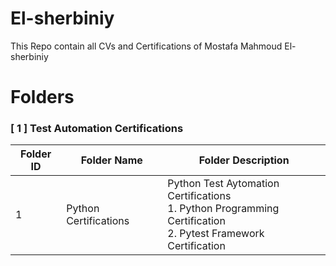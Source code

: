 # El-sherbiniy

This Repo contain all CVs and Certifications of Mostafa Mahmoud El-sherbiniy

# Folders

### **[ 1 ] Test Automation Certifications**

| Folder ID | Folder Name           | Folder Description                                                                                                    |
| --------- | --------------------- | --------------------------------------------------------------------------------------------------------------------- |
| 1         | Python Certifications | Python Test Aytomation Certifications <br> 1. Python Programming Certification <br> 2. Pytest Framework Certification |
